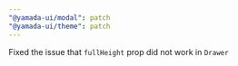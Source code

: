 ```yaml
---
"@yamada-ui/modal": patch
"@yamada-ui/theme": patch
---
```


Fixed the issue that `fullHeight` prop did not work in `Drawer`
